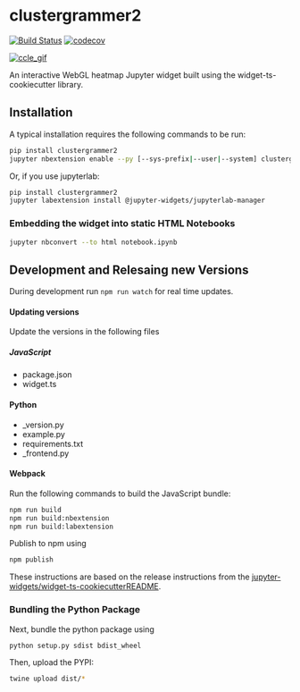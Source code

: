
# clustergrammer2

[![Build Status](https://travis-ci.org/ismms-himc/clustergrammer2.svg?branch=master)](https://travis-ci.org/ismms-himc/clustergrammer2)
[![codecov](https://codecov.io/gh/ismms-himc/clustergrammer2/branch/master/graph/badge.svg)](https://codecov.io/gh/ismms-himc/clustergrammer2)

[![ccle_gif](https://github.com/MaayanLab/clustergrammer-docs/blob/master/docs/_static/clustergrammer2_480px.gif "demo_high-fr.gif")](https://mybinder.org/v2/gh/ismms-himc/clustergrammer2_examples/master?filepath=notebooks%2F2.0_CCLE_Gene_Expression.ipynb)

An interactive WebGL heatmap Jupyter widget built using the widget-ts-cookiecutter library.

## Installation

A typical installation requires the following commands to be run:

```bash
pip install clustergrammer2
jupyter nbextension enable --py [--sys-prefix|--user|--system] clustergrammer2
```

Or, if you use jupyterlab:

```bash
pip install clustergrammer2
jupyter labextension install @jupyter-widgets/jupyterlab-manager
```

### Embedding the widget into static HTML Notebooks

```bash
jupyter nbconvert --to html notebook.ipynb
```

## Development and Relesaing new Versions

During development run `npm run watch` for real time updates.

#### Updating versions
Update the versions in the following files

##### JavaScript

* package.json
* widget.ts

#### Python

* _version.py
* example.py
* requirements.txt
* _frontend.py


#### Webpack

Run the following commands to build the JavaScript bundle:

```bash
npm run build
npm run build:nbextension
npm run build:labextension
```

Publish to npm using
```bash
npm publish
```

These instructions are based on the release instructions from the [jupyter-widgets/widget-ts-cookiecutterREADME](https://github.com/jupyter-widgets/widget-ts-cookiecutter).

### Bundling the Python Package

Next, bundle the python package using

```bash
python setup.py sdist bdist_wheel
```

Then, upload the PYPI:

```bash
twine upload dist/*
```


